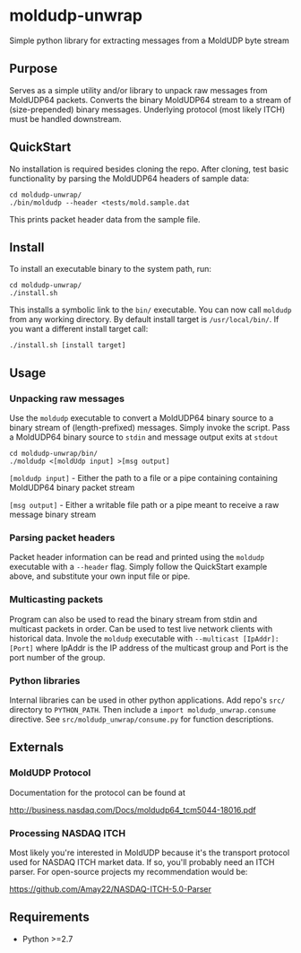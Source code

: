 # moldudp-unwrap
Simple python library for extracting messages from a MoldUDP byte stream

## Purpose

Serves as a simple utility and/or library to unpack raw messages from MoldUDP64 packets. Converts the binary MoldUDP64 stream to a stream of (size-prepended) binary messages. Underlying protocol (most likely ITCH) must be handled downstream.

## QuickStart

No installation is required besides cloning the repo. After cloning, test basic functionality by parsing the MoldUDP64 headers of sample data:

```
cd moldudp-unwrap/
./bin/moldudp --header <tests/mold.sample.dat
```

This prints packet header data from the sample file.

## Install

To install an executable binary to the system path, run:

```
cd moldudp-unwrap/
./install.sh
```

This installs a symbolic link to the ```bin/``` executable. You can now call ```moldudp``` from any working directory. By default install target is ```/usr/local/bin/```. If you want a different install target call:

```./install.sh [install target]```

## Usage

### Unpacking raw messages

Use the ```moldudp``` executable to convert a MoldUDP64 binary source to a binary stream of (length-prefixed) messages. Simply invoke the script. Pass a MoldUDP64 binary source to ```stdin``` and message output exits at ```stdout```

```
cd moldudp-unwrap/bin/
./moldudp <[moldUdp input] >[msg output]
```

```[moldudp input]``` - Either the path to a file or a pipe containing containing MoldUDP64 binary packet stream

```[msg output]``` - Either a writable file path or a pipe meant to receive a raw message binary stream

### Parsing packet headers

Packet header information can be read and printed using the ```moldudp``` executable with a ```--header``` flag. Simply follow the QuickStart example above, and substitute your own input file or pipe.

### Multicasting packets

Program can also be used to read the binary stream from stdin and multicast packets in order. Can be used to test live network clients with historical data. Invole the ```moldudp``` executable with ```--multicast [IpAddr]:[Port]``` where IpAddr is the IP address of the multicast group and Port is the port number of the group.

### Python libraries

Internal libraries can be used in other python applications. Add repo's ```src/``` directory to ```PYTHON_PATH```. Then include a ```import moldudp_unwrap.consume``` directive. See ```src/moldudp_unwrap/consume.py``` for function descriptions.

## Externals

### MoldUDP Protocol

Documentation for the protocol can be found at

http://business.nasdaq.com/Docs/moldudp64_tcm5044-18016.pdf

### Processing NASDAQ ITCH

Most likely you're interested in MoldUDP because it's the transport protocol used for NASDAQ ITCH market data. If so, you'll probably need an ITCH parser. For open-source projects my recommendation would be:

https://github.com/Amay22/NASDAQ-ITCH-5.0-Parser

## Requirements

- Python >=2.7
